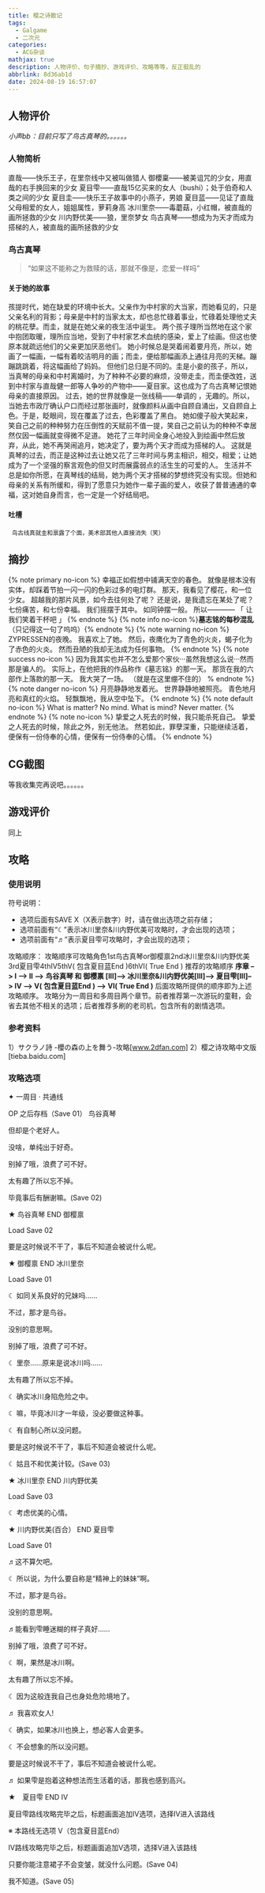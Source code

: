 ```yaml
---
title: 樱之诗散记
tags:
  - Galgame
  - 二次元
categories:
  - ACG杂谈
mathjax: true
description: 人物评价、句子摘抄、游戏评价、攻略等等，反正挺乱的
abbrlink: 8d36ab1d
date: 2024-08-19 16:57:07
---
```

## 人物评价
*小声bb：目前只写了鸟古真琴的。。。。。。*
### 人物简析
直哉——快乐王子，在里奈线中又被叫做猎人
御櫻稟——被美诅咒的少女，用直哉的右手换回来的少女
夏目雫——直哉15亿买来的女人（bushi）；处于伯奇和人类之间的少女
夏目圭——快乐王子故事中的小燕子，男娘
夏目蓝——见证了直哉父母相爱的女人，姐姐属性，萝莉身高
冰川里奈——毒蘑菇，小红帽，被直哉的画所拯救的少女
川内野优美——狼，里奈梦女
鸟古真琴——想成为为天才而成为搭梯的人，被直哉的画所拯救的少女
### 鸟古真琴
> “如果这不能称之为救赎的话，那就不像是，恋爱一样吗”
#### 关于她的故事
   孩提时代，她在缺爱的环境中长大。父亲作为中村家的大当家，而她看见的，只是父亲名利的背影；母亲是中村的当家太太，却也总忙碌着事业，忙碌着处理他丈夫的桃花孽。而圭，就是在她父亲的夜生活中诞生。
   两个孩子理所当然地在这个家中抱团取暖，理所应当地，受到了中村家艺术血统的感染，爱上了绘画。但这也使原本就疏远他们的父亲更加厌恶他们。
   她小时候总是哭着闹着要月亮，所以，她画了一幅画，一幅有着皎洁明月的画；而圭，便给那幅画添上通往月亮的天梯。蹦蹦跳跳着，将这幅画给了妈妈。
   但他们总归是不同的。圭是小妾的孩子，所以，当真琴的母亲和中村离婚时，为了种种不必要的麻烦，没带走圭，而圭便改姓，送到中村家与直哉健一郎等人争吵的产物中——夏目家。这也成为了鸟古真琴记恨她母亲的直接原因。
   过去，她的世界就像是一张线稿——单调的 ，无趣的。所以，当她去市政厅确认户口而经过那张画时，就像颜料从画中自顾自涌出，又自顾自上色。于是，眨眼间，现在覆盖了过去，色彩覆盖了黑白。
   她如傻子般大笑起来，笑自己之前的种种努力在压倒性的天赋前不值一提，笑自己之前认为的种种不幸居然仅因一幅画就变得微不足道。
   她花了三年时间全身心地投入到绘画中然后放弃，从此，她不再哭闹追月，她决定了，要为两个天才而成为搭梯的人。
   这就是真琴的过去，而正是这种过去让她又花了三年时间与男主相识，相交，相爱；让她成为了一个坚强的察言观色的但又时而展露弱点的活生生的可爱的人。
  生活并不总是如你所愿，在真琴线的结局，她为两个天才搭梯的梦想终究没有实现。但她和母亲的关系有所缓和，得到了愿意只为她作一辈子画的爱人，收获了普普通通的幸福，这对她自身而言，也一定是一个好结局吧。
#### 吐槽
     鸟古线真就圭和禀露了个面，美术部其他人直接消失（笑）
## 摘抄
{% note primary no-icon %}
幸福正如假想中铺满天空的春色。
就像是根本没有实体，却踩着节拍一闪一闪的色彩过多的电灯群。
那天，我看见了樱花，和一位少女。
超越我的那片风景，如今去往何处了呢？
还是说，是我遗忘在某处了呢？
七份痛苦，和七份幸福。
我们摇摆于其中。
如同钟摆一般。
所以————
「 让我们笑着干杯吧 」
{% endnote %}
{% note info no-icon %}**墓志铭的每秒混乱**（只记得这一句了呜呜）{% endnote %}
{% note warning no-icon %}
ZYPRESSEN的夜晚。
我喜欢上了她。
然后，夜鹰化为了青色的火炎，蝎子化为了赤色的火炎。
然而丑陋的我却无法成为任何事物。
{% endnote %}
{% note success no-icon %}
因为我其实也并不怎么爱那个家伙···虽然我想这么说···然而那是骗人的。
实际上，在他把我的作品称作《墓志铭》的那一天。
那货在我的六部作上落款的那一天。
我大哭了一场。
（就是在这里绷不住的）
% endnote %}
{% note danger no-icon %}
月亮静静地发着光。
世界静静地被照亮。
青色地月亮和真红的火焰。
轻飘飘地，我从空中坠下。
{% endnote %}
{% note default no-icon %}
What is matter?  No mind.
What is mind?  Never matter.
{% endnote %}
{% note no-icon %}
挚爱之人死去的时候，我只能杀死自己。
挚爱之人死去的时候，除此之外，别无他法。
然若如此，罪孽深重，只能继续活着，
便保有一份侍奉的心情，便保有一份侍奉的心情。
{% endnote %}
## CG截图
   等我收集完再说吧。。。。。。
## 游戏评价
   同上


## 攻略
### 使用说明
符号说明：
- 选项后面有SAVE X（X表示数字）时，请在做出选项之前存储；
- 选项前面有“☾”表示冰川里奈&川内野优美可攻略时，才会出现的选项；
- 选项前面有“♬”表示夏目雫可攻略时，才会出现的选项；

攻略顺序：
攻略顺序可攻略角色1st鸟古真琴or御樱禀2nd冰川里奈&川内野优美3rd夏目雫4thⅠⅤ5thⅤ( 包含夏目蓝End )6thⅤⅠ( True End )
推荐的攻略顺序
**序章 –> I –> II –> 鸟谷真琴 和 御樱禀 [III]–> 冰川里奈&川内野优美[III]–> 夏目雫[III]–> ⅠⅤ –> Ⅴ( 包含夏目蓝End ) –> ⅤⅠ( True End )**
后面攻略所提供的顺序即为上述攻略顺序。
攻略分为一周目和多周目两个章节。前者推荐第一次游玩的童鞋，会省去其他不相关的选项；后者推荐多刷的老司机，包含所有的剧情选项。

### 参考资料
1）サクラノ詩 -櫻の森の上を舞う-攻略[www.2dfan.com]
2）樱之诗攻略中文版[tieba.baidu.com]
### 攻略选项
✦ 一周目 · 共通线

OP 之后存档（Save 01）
鸟谷真琴

但却是个老好人。

没啥，单纯出于好奇。

别掉了哦，浪费了可不好。

太有趣了所以忘不掉。

毕竟事后有酬谢嘛。(Save 02)

★ 鸟谷真琴 END
御樱禀

Load Save 02

要是这时候说不干了，事后不知道会被说什么呢。

★ 御樱禀 END
冰川里奈

Load Save 01

☾ 如同关系良好的兄妹吗……

不过，那才是鸟谷。

没别的意思啊。

别掉了哦，浪费了可不好。

☾ 里奈……原来是说冰川吗……

太有趣了所以忘不掉。

☾ 确实冰川身陷危险之中。

☾ 嘛，毕竟冰川才一年级，没必要做这种事。

☾ 有自制心所以没问题。

要是这时候说不干了，事后不知道会被说什么呢。

☾ 姑且不和优美计较。(Save 03)

★ 冰川里奈 END
川内野优美

Load Save 03

☾ 考虑优美的心情。

★ 川内野优美(百合） END
夏目雫

Load Save 01

♬这不算欠吧。

☾ 所以说，为什么要自称是“精神上的妹妹”啊。

不过，那才是鸟谷。

没别的意思啊。

♬能看到雫睡迷糊的样子真好……

别掉了哦，浪费了可不好。

☾ 啊，果然是冰川啊。

太有趣了所以忘不掉。

☾ 因为这般连我自己也身处危险境地了。

♬ 我喜欢女人!

☾ 确实，如果冰川也换上，想必客人会更多。

☾ 不会想象的所以没问题。

要是这时候说不干了，事后不知道会被说什么呢。

♬ 如果雫是抱着这种想法而生活着的话，那我也感到高兴。

★　夏目雫 END
IV

夏目雫路线攻略完毕之后，标题画面追加ⅠⅤ选项，选择IV进入该路线

※ 本路线无选项
V（包含夏目蓝End）

IV路线攻略完毕之后，标题画面追加Ⅴ选项，选择V进入该路线

只要你能注意裙子不会变皱，就没什么问题。(Save 04)

我不知道。(Save 05)
